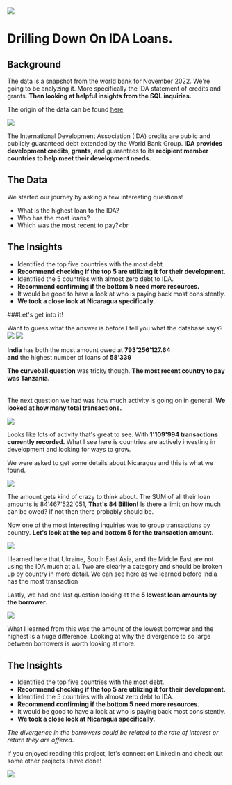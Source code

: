 <img src="Bank_Vissuals/Bank Project Header.jpg?raw=true"/>

# Drilling Down On IDA Loans.
 
## Background 

The data is a snapshot from the world bank for November 2022. We're going to be analyzing it. More specifically the IDA statement of credits and grants. **Then looking at helpful insights from the SQL inquiries.**

The origin of the data can be found [here](https://finances.worldbank.org/Loans-and-Credits/IDA-Statement-Of-Credits-and-Grants-Historical-Dat/tdwh-3krx) 

<img src="Bank_Vissuals/WHO GUY.jpg?raw=true"/>

The International Development Association (IDA) credits are public and publicly guaranteed debt extended by the World Bank Group. **IDA provides development credits, grants**, and guarantees to its **recipient member countries to help meet their development needs.** 

## The Data 

We started our journey by asking a few interesting questions!  
- What is the highest loan to the IDA? 
- Who has the most loans? 
- Which was the most recent to pay?<br
## The Insights 
- Identified the top five countries with the most debt. 
- **Recommend checking if the top 5 are utilizing it for their development.**
- Identified the 5 countries with almost zero debt to IDA. 
- **Recommend confirming if the bottom 5 need more resources.** 
- It would be good to have a look at who is paying back most consistently.
- **We took a close look at Nicaragua specifically.**
  
###Let's get into it!
  
Want to guess what the answer is before I tell you what the database says?
<img src="Bank_Vissuals/QRY_results for details_COMBINED SHRUNK.png?raw=true"/>
<img src="Bank_Vissuals/flags.jpg?raw=true"/>

**India** has both the most amount owed at **793’256’127.64**  
**and** the highest number of loans of **58’339** 

**The curveball question** was tricky though. **The most recent country to pay was Tanzania.**
<br><br><br>
The next question we had was how much activity is going on in general. **We looked at how many total transactions.** 

<img src="Bank_Vissuals/Total Transactions_Combined.png?raw=true"/>

Looks like lots of activity that's great to see. With **1'109'994 transactions currently recorded.** What I see here is countries are actively investing in development and looking for ways to grow. 

We were asked to get some details about Nicaragua and this is what we found. 

<img src="Bank_Vissuals/Looking_At_Nicaragua_Combined.png?raw=true"/>

The amount gets kind of crazy to think about. The SUM of all their loan amounts is 84'467'522'051, **That's 84 Billion!** Is there a limit on how much can be owed? If not then there probably should be. 

Now one of the most interesting inquiries was to group transactions by country. **Let's look at the top and bottom 5 for the transaction amount.**

<img src="Bank_Vissuals/Total_trans_Country_Group_TOP&BOT_5.png?raw=true"/>

I learned here that Ukraine, South East Asia, and the Middle East are not using the IDA much at all. Two are clearly a category and should be broken up by country in more detail. We can see here as we learned before India has the most transaction 

Lastly, we had one last question looking at the **5 lowest loan amounts by the borrower.**

<img src="Bank_Vissuals/Due_Lowest_5_Combined.png?raw=true"/>

What I learned from this was the amount of the lowest borrower and the highest is a huge difference. Looking at why the divergence to so large between borrowers is worth looking at more. 

## The Insights 
- Identified the top five countries with the most debt. 
- **Recommend checking if the top 5 are utilizing it for their development.**
- Identified the 5 countries with almost zero debt to IDA. 
- **Recommend confirming if the bottom 5 need more resources.** 
- It would be good to have a look at who is paying back most consistently.
- **We took a close look at Nicaragua specifically.**

*The divergence in the borrowers could be related to the rate of interest or return they are offered.*  

If you enjoyed reading this project, let's connect on LinkedIn and check out some other projects I have done!  

[<img src="images/Button.jpg?raw=true"/>](/index.md).
  
